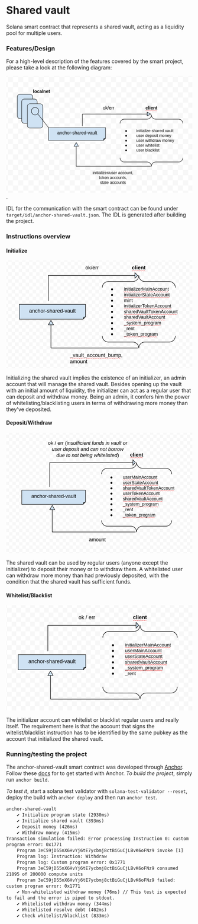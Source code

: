 # Shared vault

Solana smart contract that represents a shared vault, acting as a liquidity pool for multiple users.

### Features/Design

For a high-level description of the features covered by the smart project, please take a look
at the following diagram: 

![alt text](https://github.com/iulianbarbu/anchor-shared-vault/blob/master/img/high-level-design.png).

IDL for the communication with the smart contract can be found under `target/idl/anchor-shared-vault.json`.
The IDL is generated after building the project.

### Instructions overview

#### Initialize

![alt text](https://github.com/iulianbarbu/anchor-shared-vault/blob/master/img/initialize-instruction.png)

Initializing the shared vault implies the existence of an initializer, an admin account that will
manage the shared vault. Besides opening up the vault with an initial amount of liquidity, the 
initializer can act as a regular user that can deposit and withdraw money. Being an admin, it confers
him the power of whitelisting/blacklisting users in terms of withdrawing more money than they've 
deposited.

#### Deposit/Withdraw

![alt text](https://github.com/iulianbarbu/anchor-shared-vault/blob/master/img/dw-instruction.png)

The shared vault can be used by regular users (anyone except the initializer) to deposit their
money or to withdraw them. A whitelisted user can withdraw more money than had previously deposited, 
with the condition that the shared vault has sufficient funds.

#### Whitelist/Blacklist

![alt text](https://github.com/iulianbarbu/anchor-shared-vault/blob/master/img/wb-instruction.png)

The initializer account can whitelist or blacklist regular users and really itself. The requirement
here is that the account that signs the witelist/blacklist instruction has to be identified by
the same pubkey as the account that initialized the shared vault.

### Running/testing the project

The anchor-shared-vault smart contract was developed through [Anchor](https://github.com/project-serum/anchor). 
Follow these [docs](https://project-serum.github.io/anchor/getting-started/introduction.html) for to get started 
with Anchor. *To build the project*, simply run `anchor build`.

*To test it*, start a solana test validator with `solana-test-validator --reset`, deploy the build
with `anchor deploy` and then run `anchor test`.

```
anchor-shared-vault
    ✔ Initialize program state (2930ms)
    ✔ Initialize shared vault (393ms)
    ✔ Deposit money (426ms)
    ✔ Withdraw money (415ms)
Transaction simulation failed: Error processing Instruction 0: custom program error: 0x1771
    Program 3eC59jD55nX6HvYj6tE7ycbmj8ctBiGuCjLBvK6oFNz9 invoke [1]
    Program log: Instruction: Withdraw
    Program log: Custom program error: 0x1771
    Program 3eC59jD55nX6HvYj6tE7ycbmj8ctBiGuCjLBvK6oFNz9 consumed 21895 of 200000 compute units
    Program 3eC59jD55nX6HvYj6tE7ycbmj8ctBiGuCjLBvK6oFNz9 failed: custom program error: 0x1771
    ✔ Non-whitelisted withdraw money (76ms) // This test is expected to fail and the error is piped to stdout.
    ✔ Whitelisted withdraw money (344ms)
    ✔ Whitelisted resolve debt (402ms)
    ✔ Check whitelist/blacklist (833ms)
```